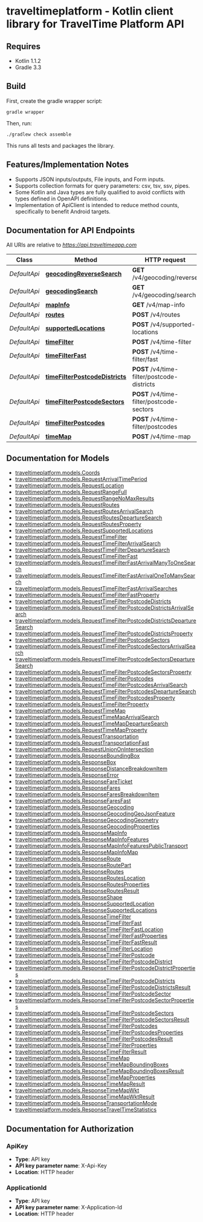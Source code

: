 # traveltimeplatform - Kotlin client library for TravelTime Platform API

## Requires

* Kotlin 1.1.2
* Gradle 3.3

## Build

First, create the gradle wrapper script:

```
gradle wrapper
```

Then, run:

```
./gradlew check assemble
```

This runs all tests and packages the library.

## Features/Implementation Notes

* Supports JSON inputs/outputs, File inputs, and Form inputs.
* Supports collection formats for query parameters: csv, tsv, ssv, pipes.
* Some Kotlin and Java types are fully qualified to avoid conflicts with types defined in OpenAPI definitions.
* Implementation of ApiClient is intended to reduce method counts, specifically to benefit Android targets.

<a name="documentation-for-api-endpoints"></a>
## Documentation for API Endpoints

All URIs are relative to *https://api.traveltimeapp.com*

Class | Method | HTTP request | Description
------------ | ------------- | ------------- | -------------
*DefaultApi* | [**geocodingReverseSearch**](docs/DefaultApi.md#geocodingreversesearch) | **GET** /v4/geocoding/reverse | 
*DefaultApi* | [**geocodingSearch**](docs/DefaultApi.md#geocodingsearch) | **GET** /v4/geocoding/search | 
*DefaultApi* | [**mapInfo**](docs/DefaultApi.md#mapinfo) | **GET** /v4/map-info | 
*DefaultApi* | [**routes**](docs/DefaultApi.md#routes) | **POST** /v4/routes | 
*DefaultApi* | [**supportedLocations**](docs/DefaultApi.md#supportedlocations) | **POST** /v4/supported-locations | 
*DefaultApi* | [**timeFilter**](docs/DefaultApi.md#timefilter) | **POST** /v4/time-filter | 
*DefaultApi* | [**timeFilterFast**](docs/DefaultApi.md#timefilterfast) | **POST** /v4/time-filter/fast | 
*DefaultApi* | [**timeFilterPostcodeDistricts**](docs/DefaultApi.md#timefilterpostcodedistricts) | **POST** /v4/time-filter/postcode-districts | 
*DefaultApi* | [**timeFilterPostcodeSectors**](docs/DefaultApi.md#timefilterpostcodesectors) | **POST** /v4/time-filter/postcode-sectors | 
*DefaultApi* | [**timeFilterPostcodes**](docs/DefaultApi.md#timefilterpostcodes) | **POST** /v4/time-filter/postcodes | 
*DefaultApi* | [**timeMap**](docs/DefaultApi.md#timemap) | **POST** /v4/time-map | 


<a name="documentation-for-models"></a>
## Documentation for Models

 - [traveltimeplatform.models.Coords](docs/Coords.md)
 - [traveltimeplatform.models.RequestArrivalTimePeriod](docs/RequestArrivalTimePeriod.md)
 - [traveltimeplatform.models.RequestLocation](docs/RequestLocation.md)
 - [traveltimeplatform.models.RequestRangeFull](docs/RequestRangeFull.md)
 - [traveltimeplatform.models.RequestRangeNoMaxResults](docs/RequestRangeNoMaxResults.md)
 - [traveltimeplatform.models.RequestRoutes](docs/RequestRoutes.md)
 - [traveltimeplatform.models.RequestRoutesArrivalSearch](docs/RequestRoutesArrivalSearch.md)
 - [traveltimeplatform.models.RequestRoutesDepartureSearch](docs/RequestRoutesDepartureSearch.md)
 - [traveltimeplatform.models.RequestRoutesProperty](docs/RequestRoutesProperty.md)
 - [traveltimeplatform.models.RequestSupportedLocations](docs/RequestSupportedLocations.md)
 - [traveltimeplatform.models.RequestTimeFilter](docs/RequestTimeFilter.md)
 - [traveltimeplatform.models.RequestTimeFilterArrivalSearch](docs/RequestTimeFilterArrivalSearch.md)
 - [traveltimeplatform.models.RequestTimeFilterDepartureSearch](docs/RequestTimeFilterDepartureSearch.md)
 - [traveltimeplatform.models.RequestTimeFilterFast](docs/RequestTimeFilterFast.md)
 - [traveltimeplatform.models.RequestTimeFilterFastArrivalManyToOneSearch](docs/RequestTimeFilterFastArrivalManyToOneSearch.md)
 - [traveltimeplatform.models.RequestTimeFilterFastArrivalOneToManySearch](docs/RequestTimeFilterFastArrivalOneToManySearch.md)
 - [traveltimeplatform.models.RequestTimeFilterFastArrivalSearches](docs/RequestTimeFilterFastArrivalSearches.md)
 - [traveltimeplatform.models.RequestTimeFilterFastProperty](docs/RequestTimeFilterFastProperty.md)
 - [traveltimeplatform.models.RequestTimeFilterPostcodeDistricts](docs/RequestTimeFilterPostcodeDistricts.md)
 - [traveltimeplatform.models.RequestTimeFilterPostcodeDistrictsArrivalSearch](docs/RequestTimeFilterPostcodeDistrictsArrivalSearch.md)
 - [traveltimeplatform.models.RequestTimeFilterPostcodeDistrictsDepartureSearch](docs/RequestTimeFilterPostcodeDistrictsDepartureSearch.md)
 - [traveltimeplatform.models.RequestTimeFilterPostcodeDistrictsProperty](docs/RequestTimeFilterPostcodeDistrictsProperty.md)
 - [traveltimeplatform.models.RequestTimeFilterPostcodeSectors](docs/RequestTimeFilterPostcodeSectors.md)
 - [traveltimeplatform.models.RequestTimeFilterPostcodeSectorsArrivalSearch](docs/RequestTimeFilterPostcodeSectorsArrivalSearch.md)
 - [traveltimeplatform.models.RequestTimeFilterPostcodeSectorsDepartureSearch](docs/RequestTimeFilterPostcodeSectorsDepartureSearch.md)
 - [traveltimeplatform.models.RequestTimeFilterPostcodeSectorsProperty](docs/RequestTimeFilterPostcodeSectorsProperty.md)
 - [traveltimeplatform.models.RequestTimeFilterPostcodes](docs/RequestTimeFilterPostcodes.md)
 - [traveltimeplatform.models.RequestTimeFilterPostcodesArrivalSearch](docs/RequestTimeFilterPostcodesArrivalSearch.md)
 - [traveltimeplatform.models.RequestTimeFilterPostcodesDepartureSearch](docs/RequestTimeFilterPostcodesDepartureSearch.md)
 - [traveltimeplatform.models.RequestTimeFilterPostcodesProperty](docs/RequestTimeFilterPostcodesProperty.md)
 - [traveltimeplatform.models.RequestTimeFilterProperty](docs/RequestTimeFilterProperty.md)
 - [traveltimeplatform.models.RequestTimeMap](docs/RequestTimeMap.md)
 - [traveltimeplatform.models.RequestTimeMapArrivalSearch](docs/RequestTimeMapArrivalSearch.md)
 - [traveltimeplatform.models.RequestTimeMapDepartureSearch](docs/RequestTimeMapDepartureSearch.md)
 - [traveltimeplatform.models.RequestTimeMapProperty](docs/RequestTimeMapProperty.md)
 - [traveltimeplatform.models.RequestTransportation](docs/RequestTransportation.md)
 - [traveltimeplatform.models.RequestTransportationFast](docs/RequestTransportationFast.md)
 - [traveltimeplatform.models.RequestUnionOnIntersection](docs/RequestUnionOnIntersection.md)
 - [traveltimeplatform.models.ResponseBoundingBox](docs/ResponseBoundingBox.md)
 - [traveltimeplatform.models.ResponseBox](docs/ResponseBox.md)
 - [traveltimeplatform.models.ResponseDistanceBreakdownItem](docs/ResponseDistanceBreakdownItem.md)
 - [traveltimeplatform.models.ResponseError](docs/ResponseError.md)
 - [traveltimeplatform.models.ResponseFareTicket](docs/ResponseFareTicket.md)
 - [traveltimeplatform.models.ResponseFares](docs/ResponseFares.md)
 - [traveltimeplatform.models.ResponseFaresBreakdownItem](docs/ResponseFaresBreakdownItem.md)
 - [traveltimeplatform.models.ResponseFaresFast](docs/ResponseFaresFast.md)
 - [traveltimeplatform.models.ResponseGeocoding](docs/ResponseGeocoding.md)
 - [traveltimeplatform.models.ResponseGeocodingGeoJsonFeature](docs/ResponseGeocodingGeoJsonFeature.md)
 - [traveltimeplatform.models.ResponseGeocodingGeometry](docs/ResponseGeocodingGeometry.md)
 - [traveltimeplatform.models.ResponseGeocodingProperties](docs/ResponseGeocodingProperties.md)
 - [traveltimeplatform.models.ResponseMapInfo](docs/ResponseMapInfo.md)
 - [traveltimeplatform.models.ResponseMapInfoFeatures](docs/ResponseMapInfoFeatures.md)
 - [traveltimeplatform.models.ResponseMapInfoFeaturesPublicTransport](docs/ResponseMapInfoFeaturesPublicTransport.md)
 - [traveltimeplatform.models.ResponseMapInfoMap](docs/ResponseMapInfoMap.md)
 - [traveltimeplatform.models.ResponseRoute](docs/ResponseRoute.md)
 - [traveltimeplatform.models.ResponseRoutePart](docs/ResponseRoutePart.md)
 - [traveltimeplatform.models.ResponseRoutes](docs/ResponseRoutes.md)
 - [traveltimeplatform.models.ResponseRoutesLocation](docs/ResponseRoutesLocation.md)
 - [traveltimeplatform.models.ResponseRoutesProperties](docs/ResponseRoutesProperties.md)
 - [traveltimeplatform.models.ResponseRoutesResult](docs/ResponseRoutesResult.md)
 - [traveltimeplatform.models.ResponseShape](docs/ResponseShape.md)
 - [traveltimeplatform.models.ResponseSupportedLocation](docs/ResponseSupportedLocation.md)
 - [traveltimeplatform.models.ResponseSupportedLocations](docs/ResponseSupportedLocations.md)
 - [traveltimeplatform.models.ResponseTimeFilter](docs/ResponseTimeFilter.md)
 - [traveltimeplatform.models.ResponseTimeFilterFast](docs/ResponseTimeFilterFast.md)
 - [traveltimeplatform.models.ResponseTimeFilterFastLocation](docs/ResponseTimeFilterFastLocation.md)
 - [traveltimeplatform.models.ResponseTimeFilterFastProperties](docs/ResponseTimeFilterFastProperties.md)
 - [traveltimeplatform.models.ResponseTimeFilterFastResult](docs/ResponseTimeFilterFastResult.md)
 - [traveltimeplatform.models.ResponseTimeFilterLocation](docs/ResponseTimeFilterLocation.md)
 - [traveltimeplatform.models.ResponseTimeFilterPostcode](docs/ResponseTimeFilterPostcode.md)
 - [traveltimeplatform.models.ResponseTimeFilterPostcodeDistrict](docs/ResponseTimeFilterPostcodeDistrict.md)
 - [traveltimeplatform.models.ResponseTimeFilterPostcodeDistrictProperties](docs/ResponseTimeFilterPostcodeDistrictProperties.md)
 - [traveltimeplatform.models.ResponseTimeFilterPostcodeDistricts](docs/ResponseTimeFilterPostcodeDistricts.md)
 - [traveltimeplatform.models.ResponseTimeFilterPostcodeDistrictsResult](docs/ResponseTimeFilterPostcodeDistrictsResult.md)
 - [traveltimeplatform.models.ResponseTimeFilterPostcodeSector](docs/ResponseTimeFilterPostcodeSector.md)
 - [traveltimeplatform.models.ResponseTimeFilterPostcodeSectorProperties](docs/ResponseTimeFilterPostcodeSectorProperties.md)
 - [traveltimeplatform.models.ResponseTimeFilterPostcodeSectors](docs/ResponseTimeFilterPostcodeSectors.md)
 - [traveltimeplatform.models.ResponseTimeFilterPostcodeSectorsResult](docs/ResponseTimeFilterPostcodeSectorsResult.md)
 - [traveltimeplatform.models.ResponseTimeFilterPostcodes](docs/ResponseTimeFilterPostcodes.md)
 - [traveltimeplatform.models.ResponseTimeFilterPostcodesProperties](docs/ResponseTimeFilterPostcodesProperties.md)
 - [traveltimeplatform.models.ResponseTimeFilterPostcodesResult](docs/ResponseTimeFilterPostcodesResult.md)
 - [traveltimeplatform.models.ResponseTimeFilterProperties](docs/ResponseTimeFilterProperties.md)
 - [traveltimeplatform.models.ResponseTimeFilterResult](docs/ResponseTimeFilterResult.md)
 - [traveltimeplatform.models.ResponseTimeMap](docs/ResponseTimeMap.md)
 - [traveltimeplatform.models.ResponseTimeMapBoundingBoxes](docs/ResponseTimeMapBoundingBoxes.md)
 - [traveltimeplatform.models.ResponseTimeMapBoundingBoxesResult](docs/ResponseTimeMapBoundingBoxesResult.md)
 - [traveltimeplatform.models.ResponseTimeMapProperties](docs/ResponseTimeMapProperties.md)
 - [traveltimeplatform.models.ResponseTimeMapResult](docs/ResponseTimeMapResult.md)
 - [traveltimeplatform.models.ResponseTimeMapWkt](docs/ResponseTimeMapWkt.md)
 - [traveltimeplatform.models.ResponseTimeMapWktResult](docs/ResponseTimeMapWktResult.md)
 - [traveltimeplatform.models.ResponseTransportationMode](docs/ResponseTransportationMode.md)
 - [traveltimeplatform.models.ResponseTravelTimeStatistics](docs/ResponseTravelTimeStatistics.md)


<a name="documentation-for-authorization"></a>
## Documentation for Authorization

<a name="ApiKey"></a>
### ApiKey

- **Type**: API key
- **API key parameter name**: X-Api-Key
- **Location**: HTTP header

<a name="ApplicationId"></a>
### ApplicationId

- **Type**: API key
- **API key parameter name**: X-Application-Id
- **Location**: HTTP header

